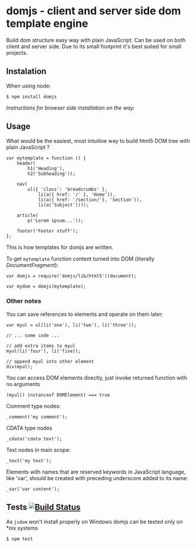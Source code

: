# domjs - client and server side dom template engine

Build dom structure easy way with plain JavaScript. Can be used on both client
and server side. Due to its small footprint it's best suited for small projects.

## Instalation

When using node:

	$ npm install domjs

_Instructions for browser side installation on the way._

## Usage

What would be the easiest, most intuitive way to build html5 DOM tree with plain
JavaScript ?

	var mytemplate = function () {
		header(
			h1('Heading'),
			h2('Subheading'));

		nav(
			ul({ 'class': 'breadcrumbs' },
				li(a({ href: '/' }, 'Home')),
				li(a({ href: '/section/'}, 'Section')),
				li(a('Subject'))));

		article(
			p('Lorem ipsum...'));

		footer('Footer stuff');
	};

This is how templates for domjs are written.

To get `mytemplate` function content turned into DOM
(literally _DocumentFragment_):

	var domjs = require('domjs/lib/html5')(document);

	var mydom = domjs(mytemplate);

### Other notes

You can save references to elements and operate on them later:

	var myul = ul(li('one'), li('two'), li('three'));

	// ... some code ...

	// add extra items to myul
	myul(li('four'), li('five));

	// append myul into other element
	div(myul);

You can access DOM elements directly, just invoke returned function with no
arguments

	(myul() instanceof DOMElement) === true

Comment type nodes:

	_comment('my comment');

CDATA type nodes

	_cdata('cdata text');

Text nodes in main scope:

	_text('my text');

Elements with names that are reserved keywords in JavaScript language, like
'var', should be created with preceding underscore added to its name:

	_var('var content');

## Tests [![Build Status](https://secure.travis-ci.org/medikoo/domjs.png?branch=master)](https://secure.travis-ci.org/medikoo/domjs.png?branch=master)

As `jsdom` won't install properly on Windows domjs  can be tested only on *nix systems

	$ npm test
